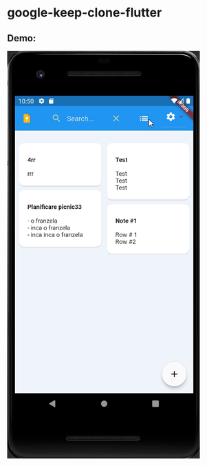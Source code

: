 # google-keep-clone-flutter 

## Demo:
![Demo](https://raw.githubusercontent.com/gabidiac11/google-keep-clone-flutter/main/demo-app.gif)

